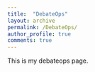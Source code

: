 ```yaml
---
title:  "DebateOps"
layout: archive
permalink: /DebateOps/
author_profile: true
comments: true
---
```


This is my debateops page.
